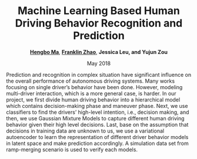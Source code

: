 <div align=center>
 
# Machine Learning Based Human Driving Behavior Recognition and Prediction

[**Hengbo Ma**](https://hengboma.github.io), [**Franklin Zhao**](http://franklinzhao.top), **Jessica Leu, and Yujun Zou**

May 2018

<div align=left>

Prediction and recognition in complex situation have significant
influence on the overall performance of autonomous driving systems. Many
works focusing on single driver’s behavior have been done. However,
modeling multi-driver interaction, which is a more general case, is
harder. In our project, we first divide human driving behavior into a
hierarchical model which contains decision-making phase and maneuver
phase. Next, we use classifiers to find the drivers’ high-level
intention, i.e., decision making, and then, we use Gaussian Mixture
Models to capture different human driving behavior given their high
level decisions. Last, base on the assumption that decisions in training
data are unknown to us, we use a variational autoencoder to learn the
representation of different driver behavior models in latent space and
make prediction accordingly. A simulation data set from ramp-merging
scenario is used to verify each models.
